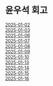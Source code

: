 # 윤우석 회고

[2025-01-02](https://github.com/woosukYoon/softeer/blob/main/%ED%9A%8C%EA%B3%A0/250102%ED%9A%8C%EA%B3%A0.md)</br>
[2025-01-03](https://github.com/woosukYoon/softeer/blob/main/%ED%9A%8C%EA%B3%A0/250103%ED%9A%8C%EA%B3%A0.md)</br>
[2025-01-06](https://github.com/woosukYoon/softeer/blob/main/%ED%9A%8C%EA%B3%A0/250106%ED%9A%8C%EA%B3%A0.md)</br>
[2025-01-07](https://github.com/woosukYoon/softeer/blob/main/%ED%9A%8C%EA%B3%A0/250107%ED%9A%8C%EA%B3%A0.md)</br>
[2025-01-08](https://github.com/woosukYoon/softeer/blob/main/%ED%9A%8C%EA%B3%A0/250108%ED%9A%8C%EA%B3%A0.md)</br>
[2025-01-09](https://github.com/woosukYoon/softeer/blob/main/%ED%9A%8C%EA%B3%A0/250109%ED%9A%8C%EA%B3%A0.md)</br>
[2025-01-10](https://github.com/woosukYoon/softeer/blob/main/%ED%9A%8C%EA%B3%A0/250110%ED%9A%8C%EA%B3%A0.md)</br>
[2025-01-13](https://github.com/woosukYoon/softeer/blob/main/%ED%9A%8C%EA%B3%A0/250113%ED%9A%8C%EA%B3%A0.md)</br>
[2025-01-14](https://github.com/woosukYoon/softeer/blob/main/%ED%9A%8C%EA%B3%A0/250114%ED%9A%8C%EA%B3%A0.md)</br>
[2025-01-15](https://github.com/woosukYoon/softeer/blob/main/%ED%9A%8C%EA%B3%A0/250115%ED%9A%8C%EA%B3%A0.md)</br>
[2025-01-16](https://github.com/woosukYoon/softeer/blob/main/%ED%9A%8C%EA%B3%A0/250116%ED%9A%8C%EA%B3%A0.md)</br>
